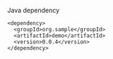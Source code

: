 Java dependency

```
<dependency>
  <groupId>org.sample</groupId>
  <artifactId>demo</artifactId>
  <version>0.0.4</version>
</dependency>
```

